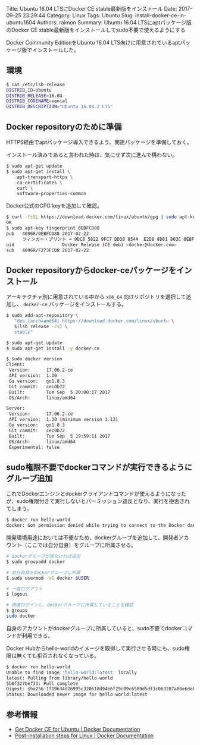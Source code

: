Title: Ubuntu 16.04 LTSにDocker CE stable最新版をインストール
Date: 2017-09-25 23:29:44
Category: Linux
Tags: Ubuntu
Slug: install-docker-ce-in-ubuntu1604
Authors: raimon
Summary: Ubuntu 16.04 LTSにaptパッケージ版のDocker CE stable最新版をインストールしてsudo不要で使えるようにする

Docker Community EditionをUbuntu 16.04 LTS向けに用意されているaptパッケージ版でインストールした。

## 環境

```sh
$ cat /etc/lsb-release
DISTRIB_ID=Ubuntu
DISTRIB_RELEASE=16.04
DISTRIB_CODENAME=xenial
DISTRIB_DESCRIPTION="Ubuntu 16.04.2 LTS"
```

## Docker repositoryのために準備

HTTPS経由でaptパッケージ導入できるよう、関連パッケージを準備しておく。

インストール済みであると言われた時は、気にせず次に進んで構わない。

```sh
$ sudo apt-get update
$ sudo apt-get install \
    apt-transport-https \
    ca-certificates \
    curl \
    software-properties-common
```

Docker公式のGPG keyを追加して確認。

```sh
$ curl -fsSL https://download.docker.com/linux/ubuntu/gpg | sudo apt-key add -
OK
$ sudo apt-key fingerprint 0EBFCD88
pub   4096R/0EBFCD88 2017-02-22
      フィンガー・プリント = 9DC8 5822 9FC7 DD38 854A  E2D8 8D81 803C 0EBF CD88
uid                  Docker Release (CE deb) <docker@docker.com>
sub   4096R/F273FCD8 2017-02-22
```

## Docker repositoryからdocker-ceパッケージをインストール

アーキテクチャ別に用意されている中から `x86_64` 向けリポジトリを選択して追加し、 `docker-ce` パッケージをインストールする。

```sh
$ sudo add-apt-repository \
   "deb [arch=amd64] https://download.docker.com/linux/ubuntu \
   $(lsb_release -cs) \
   stable"

$ sudo apt-get update
$ sudo apt-get install -y docker-ce

$ sudo docker version
Client:
 Version:      17.06.2-ce
 API version:  1.30
 Go version:   go1.8.3
 Git commit:   cec0b72
 Built:        Tue Sep  5 20:00:17 2017
 OS/Arch:      linux/amd64

Server:
 Version:      17.06.2-ce
 API version:  1.30 (minimum version 1.12)
 Go version:   go1.8.3
 Git commit:   cec0b72
 Built:        Tue Sep  5 19:59:11 2017
 OS/Arch:      linux/amd64
 Experimental: false
```

## sudo権限不要でdockerコマンドが実行できるようにグループ追加

これでDockerエンジンとdockerクライアントコマンドが使えるようになったが、sudo権限付きで実行しないとパーミッション違反となり、実行を拒否されてしまう。

```sh
$ docker run hello-world
docker: Got permission denied while trying to connect to the Docker daemon socket at unix:///var/run/docker.sock: Post http://%2Fvar%2Frun%2Fdocker.sock/v1.30/containers/create: dial unix /var/run/docker.sock: connect: permission denied.
```

開発環境用途においては不便なため、dockerグループを追加して、開発者アカウント（ここでは自分自身）をグループに所属させる。

```sh
# dockerグループが居なければ追加
$ sudo groupadd docker

# 自分自身をdockerグループに所属
$ sudo usermod -aG docker $USER

# 一度ログアウト
$ logout

# 再度ログインし、dockerグループに所属していることを確認
$ groups
sudo docker
```

自身のアカウントがdockerグループに所属していると、sudo不要でdockerコマンドが利用できる。

Docker Hubからhello-worldのイメージを取得して実行させる時にも、sudo権限は無くても拒否されなくなっている。

```sh
$ docker run hello-world
Unable to find image 'hello-world:latest' locally
latest: Pulling from library/hello-world
5b0f327be733: Pull complete
Digest: sha256:1f19634d26995c320618d94e6f29c09c6589d5df3c063287a00e6de8458f8242
Status: Downloaded newer image for hello-world:latest
```

## 参考情報

* [Get Docker CE for Ubuntu | Docker Documentation](https://docs.docker.com/engine/installation/linux/docker-ce/ubuntu/#install-using-the-repository "Get Docker CE for Ubuntu | Docker Documentation")
* [Post-installation steps for Linux | Docker Documentation](https://docs.docker.com/engine/installation/linux/linux-postinstall/#manage-docker-as-a-non-root-user "Post-installation steps for Linux | Docker Documentation")
